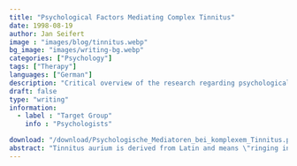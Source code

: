 ```yaml
---
title: "Psychological Factors Mediating Complex Tinnitus"
date: 1998-08-19
author: Jan Seifert
image : "images/blog/tinnitus.webp"
bg_image: "images/writing-bg.webp"
categories: ["Psychology"]
tags: ["Therapy"]
languages: ["German"]
description: "Critical overview of the research regarding psychological variables with impact on Tinnitus."
draft: false
type: "writing"
information:
  - label : "Target Group"
    info : "Psychologists"

download: "/download/Psychologische_Mediatoren_bei_komplexem_Tinnitus.pdf" # or the medium friend link without the prefix "https://medium.com/@jan.seifert"
abstract: "Tinnitus aurium is derived from Latin and means \"ringing in the ears\". To a large degree Tinnitus a subjective Phenomenon. Patients describe it as ring, noise, hiss, whistle, whirr, buzz, and hum. According to estimates in the  Anglo-Saxon area about 20% of the population in the industrialised countries suffer from Tinnitus."
---
```


